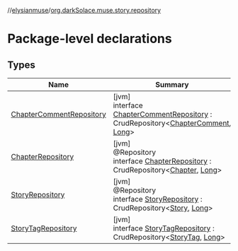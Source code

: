//[elysianmuse](../../index.md)/[org.darkSolace.muse.story.repository](index.md)

# Package-level declarations

## Types

| Name | Summary |
|---|---|
| [ChapterCommentRepository](-chapter-comment-repository/index.md) | [jvm]<br>interface [ChapterCommentRepository](-chapter-comment-repository/index.md) : CrudRepository&lt;[ChapterComment](../org.darkSolace.muse.story.model/-chapter-comment/index.md), [Long](https://kotlinlang.org/api/latest/jvm/stdlib/kotlin/-long/index.html)&gt; |
| [ChapterRepository](-chapter-repository/index.md) | [jvm]<br>@Repository<br>interface [ChapterRepository](-chapter-repository/index.md) : CrudRepository&lt;[Chapter](../org.darkSolace.muse.story.model/-chapter/index.md), [Long](https://kotlinlang.org/api/latest/jvm/stdlib/kotlin/-long/index.html)&gt; |
| [StoryRepository](-story-repository/index.md) | [jvm]<br>@Repository<br>interface [StoryRepository](-story-repository/index.md) : CrudRepository&lt;[Story](../org.darkSolace.muse.story.model/-story/index.md), [Long](https://kotlinlang.org/api/latest/jvm/stdlib/kotlin/-long/index.html)&gt; |
| [StoryTagRepository](-story-tag-repository/index.md) | [jvm]<br>interface [StoryTagRepository](-story-tag-repository/index.md) : CrudRepository&lt;[StoryTag](../org.darkSolace.muse.story.model/-story-tag/index.md), [Long](https://kotlinlang.org/api/latest/jvm/stdlib/kotlin/-long/index.html)&gt; |
